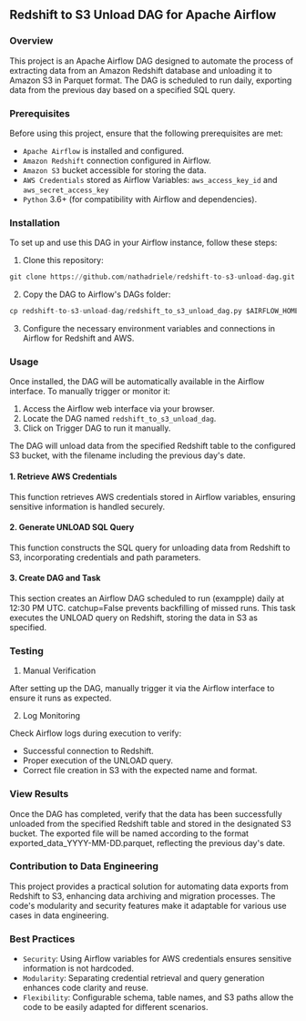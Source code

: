 ## Redshift to S3 Unload DAG for Apache Airflow

### Overview

This project is an Apache Airflow DAG designed to automate the process of extracting data from an Amazon Redshift database and unloading it to Amazon S3 in Parquet format. The DAG is scheduled to run daily, exporting data from the previous day based on a specified SQL query.

### Prerequisites

Before using this project, ensure that the following prerequisites are met:

- `Apache Airflow` is installed and configured.
- `Amazon Redshift` connection configured in Airflow.
- `Amazon S3` bucket accessible for storing the data.
- `AWS Credentials` stored as Airflow Variables: `aws_access_key_id` and `aws_secret_access_key`
- `Python` 3.6+ (for compatibility with Airflow and dependencies).

### Installation

To set up and use this DAG in your Airflow instance, follow these steps:

1. Clone this repository:

```py
git clone https://github.com/nathadriele/redshift-to-s3-unload-dag.git
```

2. Copy the DAG to Airflow's DAGs folder:

```py
cp redshift-to-s3-unload-dag/redshift_to_s3_unload_dag.py $AIRFLOW_HOME/dags/
```

3. Configure the necessary environment variables and connections in Airflow for Redshift and AWS.

### Usage

Once installed, the DAG will be automatically available in the Airflow interface. To manually trigger or monitor it:

1. Access the Airflow web interface via your browser.
2. Locate the DAG named `redshift_to_s3_unload_dag`.
3. Click on Trigger DAG to run it manually.

The DAG will unload data from the specified Redshift table to the configured S3 bucket, with the filename including the previous day's date.

#### 1. Retrieve AWS Credentials

This function retrieves AWS credentials stored in Airflow variables, ensuring sensitive information is handled securely.

#### 2. Generate UNLOAD SQL Query

This function constructs the SQL query for unloading data from Redshift to S3, incorporating credentials and path parameters.

#### 3. Create DAG and Task

This section creates an Airflow DAG scheduled to run (exampple) daily at 12:30 PM UTC. catchup=False prevents backfilling of missed runs. This task executes the UNLOAD query on Redshift, storing the data in S3 as specified.

### Testing

1. Manual Verification

After setting up the DAG, manually trigger it via the Airflow interface to ensure it runs as expected.

2. Log Monitoring

Check Airflow logs during execution to verify:

- Successful connection to Redshift.
- Proper execution of the UNLOAD query.
- Correct file creation in S3 with the expected name and format.

### View Results

Once the DAG has completed, verify that the data has been successfully unloaded from the specified Redshift table and stored in the designated S3 bucket. The exported file will be named according to the format exported_data_YYYY-MM-DD.parquet, reflecting the previous day's date.

### Contribution to Data Engineering

This project provides a practical solution for automating data exports from Redshift to S3, enhancing data archiving and migration processes. The code's modularity and security features make it adaptable for various use cases in data engineering.

### Best Practices

- `Security`: Using Airflow variables for AWS credentials ensures sensitive information is not hardcoded.
- `Modularity`: Separating credential retrieval and query generation enhances code clarity and reuse.
- `Flexibility`: Configurable schema, table names, and S3 paths allow the code to be easily adapted for different scenarios.
